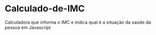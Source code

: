 # Calculado-de-IMC
Calculadora que informa o IMC e indica qual é a situação da saúde da pessoa em Javascript
